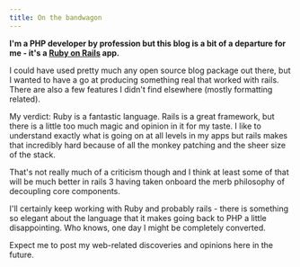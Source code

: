 ```yaml
---
title: On the bandwagon
---
```

**I'm a PHP developer by profession but this blog is a bit of a departure for me - it's a [Ruby on Rails](http://rubyonrails.org/) app.**

I could have used pretty much any open source blog package out there, but I wanted to have a go at producing something real that worked with rails. There are also a few features I didn't find elsewhere (mostly formatting related).

My verdict: Ruby is a fantastic language. Rails is a great framework, but there is a little too much magic and opinion in it for my taste. I like to understand exactly what is going on at all levels in my apps but rails makes that incredibly hard because of all the monkey patching and the sheer size of the stack.

That's not really much of a criticism though and I think at least some of that will be much better in rails 3 having taken onboard the merb philosophy of decoupling core components.

I'll certainly keep working with Ruby and probably rails - there is something so elegant about the language that it makes going back to PHP a little disappointing. Who knows, one day I might be completely converted.

Expect me to post my web-related discoveries and opinions here in the future.

